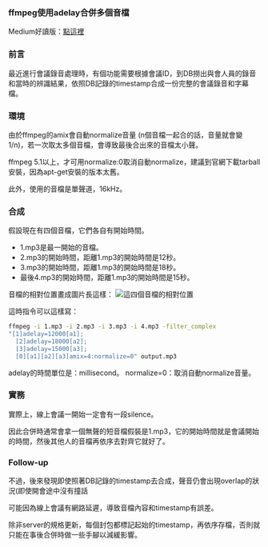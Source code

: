### ffmpeg使用adelay合併多個音檔
Medium好讀版：[點這裡](https://medium.com/@mh.yang/ffmpeg%E4%BE%9D%E4%B8%8D%E5%90%8Coffset%E5%90%88%E4%BD%B5%E5%A4%9A%E5%80%8B%E9%9F%B3%E6%AA%94-ac13ff2fb50c)

### 前言
最近進行會議錄音處理時，有個功能需要根據會議ID，到DB撈出與會人員的錄音和當時的辨識結果，依照DB記錄的timestamp合成一份完整的會議錄音和字幕檔。

### 環境
由於ffmpeg的amix會自動normalize音量 (n個音檔一起合的話，音量就會變1/n)，若一次取太多個音檔，會導致最後合出來的音檔太小聲。

ffmpeg 5.1以上，才可用normalize:0取消自動normalize，建議到官網下載tarball安裝，因為apt-get安裝的版本太舊。

此外，使用的音檔是單聲道，16kHz。

### 合成
假設現在有四個音檔，它們各自有開始時間。

- 1.mp3是最一開始的音檔。
- 2.mp3的開始時間，距離1.mp3的開始時間是12秒。
- 3.mp3的開始時間，距離1.mp3的開始時間是18秒。
- 最後4.mp3的開始時間，距離1.mp3的開始時間是15秒。

音檔的相對位置畫成圖片長這樣：
![這四個音檔的相對位置](https://miro.medium.com/max/720/1*5v3K1WIFnXEp7UCVxbCt5Q.png)

這時指令可以這樣寫：
```sh
ffmpeg -i 1.mp3 -i 2.mp3 -i 3.mp3 -i 4.mp3 -filter_complex 
"[1]adelay=12000[a1];
  [2]adelay=18000[a2];
  [3]adelay=15000[a3];
  [0][a1][a2][a3]amix=4:normalize=0" output.mp3
```
adelay的時間單位是：millisecond。
normalize=0：取消自動normalize音量。

### 實務
實際上，線上會議一開始一定會有一段silence。

因此合併時通常會拿一個無聲的短音檔假裝是1.mp3，它的開始時間就是會議開始的時間，然後其他人的音檔再依序去對齊它就好了。

### Follow-up
不過，後來發現即使照著DB記錄的timestamp去合成，聲音仍會出現overlap的狀況(即使開會途中沒有撞話

可能因為線上會議有網路延遲，導致音檔內容和timestamp有誤差。

除非server的規格更新，每個封包都標記起始的timestamp，再依序存檔，否則就只能在事後合併時做一些手腳以減緩影響。
